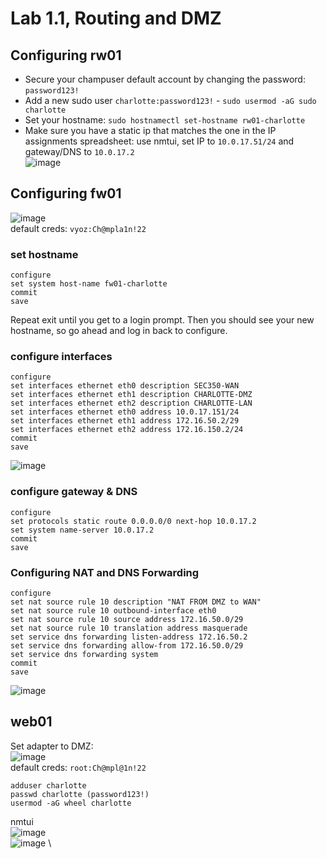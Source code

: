 # Lab 1.1, Routing and DMZ

## Configuring rw01
- Secure your champuser default account by changing the password: `password123!`
- Add a new sudo user `charlotte:password123!` - `sudo usermod -aG sudo charlotte`
- Set your hostname: `sudo hostnamectl set-hostname rw01-charlotte`
- Make sure you have a static ip that matches the one in the IP assignments spreadsheet: use nmtui, set IP to `10.0.17.51/24` and gateway/DNS to `10.0.17.2` \
![image](https://github.com/user-attachments/assets/46252357-1387-45bd-a4ae-ede9e12417c9)


## Configuring fw01
![image](https://github.com/user-attachments/assets/723c16dc-f130-4f61-9508-b0fe70adbca5) \
default creds: `vyoz:Ch@mpla1n!22`

### set hostname
```
configure
set system host-name fw01-charlotte
commit
save 
```
Repeat exit until you get to a login prompt. Then you should see your new hostname, so go ahead and log in back to configure.

### configure interfaces
```
configure
set interfaces ethernet eth0 description SEC350-WAN
set interfaces ethernet eth1 description CHARLOTTE-DMZ
set interfaces ethernet eth2 description CHARLOTTE-LAN
set interfaces ethernet eth0 address 10.0.17.151/24
set interfaces ethernet eth1 address 172.16.50.2/29
set interfaces ethernet eth2 address 172.16.150.2/24
commit
save
```
![image](https://github.com/user-attachments/assets/2a546cc0-a012-48b3-bfc8-3884334decfa)

### configure gateway & DNS
```
configure
set protocols static route 0.0.0.0/0 next-hop 10.0.17.2
set system name-server 10.0.17.2
commit
save
```

### Configuring NAT and DNS Forwarding
```
configure
set nat source rule 10 description "NAT FROM DMZ to WAN"
set nat source rule 10 outbound-interface eth0
set nat source rule 10 source address 172.16.50.0/29
set nat source rule 10 translation address masquerade
set service dns forwarding listen-address 172.16.50.2
set service dns forwarding allow-from 172.16.50.0/29
set service dns forwarding system
commit
save
```
![image](https://github.com/user-attachments/assets/2fe9dd01-e8e0-48c6-86a0-6f41fba39886)


## web01
Set adapter to DMZ: \
![image](https://github.com/user-attachments/assets/a2abea31-7eb8-486a-b563-3962d086ab44) \
default creds: `root:Ch@mpl@1n!22`
```
adduser charlotte
passwd charlotte (password123!)
usermod -aG wheel charlotte
```

nmtui \
![image](https://github.com/user-attachments/assets/c69680f9-be75-4b5e-976b-cf6b508f6553) \
![image](https://github.com/user-attachments/assets/06fa4ee7-ce28-40d2-8193-3f84b03b41d1) \



